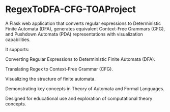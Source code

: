 # RegexToDFA-CFG-TOAProject
A Flask web application that converts regular expressions to Deterministic Finite Automata (DFA), generates equivalent Context-Free Grammars (CFG), and Pushdown Automata (PDA) representations with visualization capabilities.

It supports: 

Converting Regular Expressions to Deterministic Finite Automata (DFA).

Translating Regex to Context-Free Grammar (CFG).

Visualizing the structure of finite automata.

Demonstrating key concepts in Theory of Automata and Formal Languages.

Designed for educational use and exploration of computational theory concepts.

